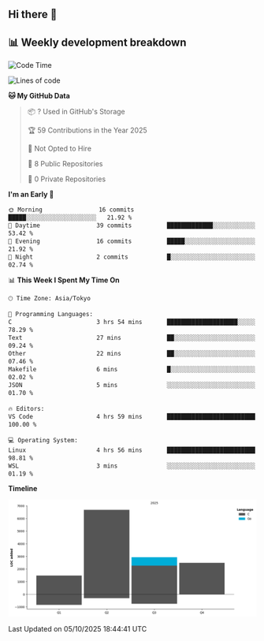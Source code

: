 ## Hi there 👋

<!--
**mandakore/mandakore** is a ✨ _special_ ✨ repository because its `README.md` (this file) appears on your GitHub profile.

Here are some ideas to get you started:

- 🔭 I’m currently working on ...
- 🌱 I’m currently learning ...
- 👯 I’m looking to collaborate on ...
- 🤔 I’m looking for help with ...
- 💬 Ask me about ...
- 📫 How to reach me: ...
- 😄 Pronouns: ...
- ⚡ Fun fact: ...
-->

## 📊 Weekly development breakdown

<!--START_SECTION:waka-->
![Code Time](http://img.shields.io/badge/Code%20Time-111%20hrs%2031%20mins-blue)

![Lines of code](https://img.shields.io/badge/From%20Hello%20World%20I%27ve%20Written-13.6%20thousand%20lines%20of%20code-blue)

**🐱 My GitHub Data** 

> 📦 ? Used in GitHub's Storage 
 > 
> 🏆 59 Contributions in the Year 2025
 > 
> 🚫 Not Opted to Hire
 > 
> 📜 8 Public Repositories 
 > 
> 🔑 0 Private Repositories 
 > 
**I'm an Early 🐤** 

```text
🌞 Morning                16 commits          █████░░░░░░░░░░░░░░░░░░░░   21.92 % 
🌆 Daytime                39 commits          █████████████░░░░░░░░░░░░   53.42 % 
🌃 Evening                16 commits          █████░░░░░░░░░░░░░░░░░░░░   21.92 % 
🌙 Night                  2 commits           █░░░░░░░░░░░░░░░░░░░░░░░░   02.74 % 
```


📊 **This Week I Spent My Time On** 

```text
🕑︎ Time Zone: Asia/Tokyo

💬 Programming Languages: 
C                        3 hrs 54 mins       ████████████████████░░░░░   78.29 % 
Text                     27 mins             ██░░░░░░░░░░░░░░░░░░░░░░░   09.24 % 
Other                    22 mins             ██░░░░░░░░░░░░░░░░░░░░░░░   07.46 % 
Makefile                 6 mins              █░░░░░░░░░░░░░░░░░░░░░░░░   02.02 % 
JSON                     5 mins              ░░░░░░░░░░░░░░░░░░░░░░░░░   01.70 % 

🔥 Editors: 
VS Code                  4 hrs 59 mins       █████████████████████████   100.00 % 

💻 Operating System: 
Linux                    4 hrs 56 mins       █████████████████████████   98.81 % 
WSL                      3 mins              ░░░░░░░░░░░░░░░░░░░░░░░░░   01.19 % 
```

**Timeline**

![Lines of Code chart](https://raw.githubusercontent.com/mandakore/mandakore/main/assets/bar_graph.png)


 Last Updated on 05/10/2025 18:44:41 UTC
<!--END_SECTION:waka-->


